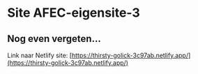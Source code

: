 # Site AFEC-eigensite-3

## Nog even vergeten...
Link naar Netlify site: [https://thirsty-golick-3c97ab.netlify.app/](https://thirsty-golick-3c97ab.netlify.app/)
